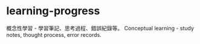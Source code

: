 # learning-progress
概念性學習 - 學習筆記、思考過程、錯誤紀錄等。
Conceptual learning - study notes, thought process, error records.
